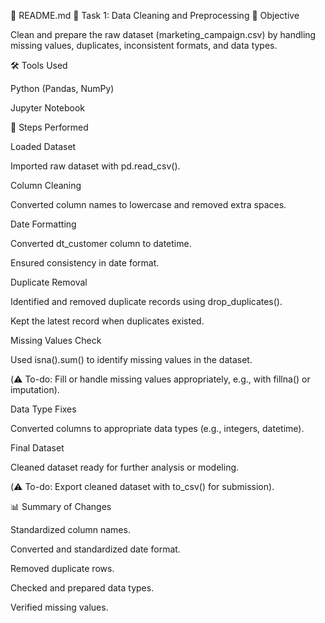 📄 README.md
📌 Task 1: Data Cleaning and Preprocessing
🎯 Objective

Clean and prepare the raw dataset (marketing_campaign.csv) by handling missing values, duplicates, inconsistent formats, and data types.

🛠 Tools Used

Python (Pandas, NumPy)

Jupyter Notebook

🚀 Steps Performed

Loaded Dataset

Imported raw dataset with pd.read_csv().

Column Cleaning

Converted column names to lowercase and removed extra spaces.

Date Formatting

Converted dt_customer column to datetime.

Ensured consistency in date format.

Duplicate Removal

Identified and removed duplicate records using drop_duplicates().

Kept the latest record when duplicates existed.

Missing Values Check

Used isna().sum() to identify missing values in the dataset.

(⚠️ To-do: Fill or handle missing values appropriately, e.g., with fillna() or imputation).

Data Type Fixes

Converted columns to appropriate data types (e.g., integers, datetime).

Final Dataset

Cleaned dataset ready for further analysis or modeling.

(⚠️ To-do: Export cleaned dataset with to_csv() for submission).

📊 Summary of Changes

Standardized column names.

Converted and standardized date format.

Removed duplicate rows.

Checked and prepared data types.

Verified missing values.
